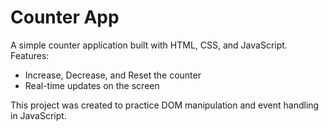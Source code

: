 # Counter App  
A simple counter application built with HTML, CSS, and JavaScript.  
Features:  
- Increase, Decrease, and Reset the counter  
- Real-time updates on the screen  

This project was created to practice DOM manipulation and event handling in JavaScript.
